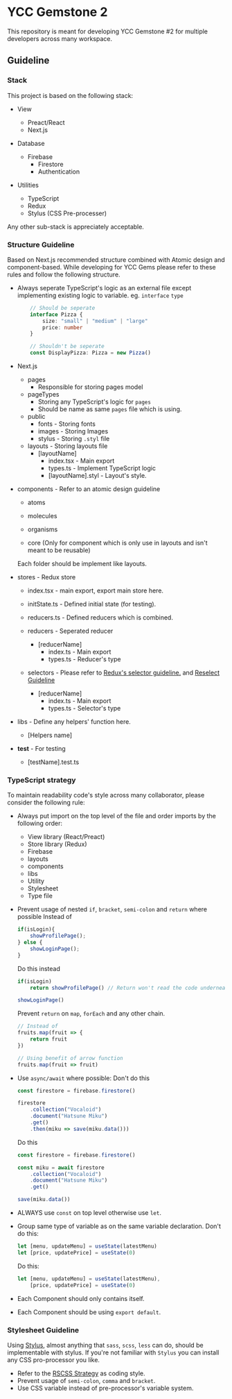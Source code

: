 # YCC Gemstone 2
This repository is meant for developing YCC Gemstone #2 for multiple developers across many workspace.

## Guideline
### Stack
This project is based on the following stack:
- View
	- Preact/React
	- Next.js

- Database
	- Firebase
		- Firestore
		- Authentication

- Utilities
	- TypeScript
	- Redux
	- Stylus (CSS Pre-processer)

Any other sub-stack is appreciately acceptable.

### Structure Guideline
Based on Next.js recommended structure combined with Atomic design and component-based.
While developing for YCC Gems please refer to these rules and follow the following structure.
- Always seperate TypeScript's logic as an external file except implementing existing logic to variable.
	eg. `interface` `type`
	```typescript
		// Should be seperate
		interface Pizza {
			size: "small" | "medium" | "large"
			price: number
		}

		// Shouldn't be seperate
		const DisplayPizza: Pizza = new Pizza()
	```	

- Next.js
	- pages
		- Responsible for storing pages model
	- pageTypes
		- Storing any TypeScript's logic for `pages`
		- Should be name as same `pages` file which is using.
	- public
		- fonts - Storing fonts
		- images - Storing Images
		- stylus - Storing `.styl` file
	- layouts - Storing layouts file
		- [layoutName]
			- index.tsx - Main export
			- types.ts - Implement TypeScript logic
			- [layoutName].styl - Layout's style.

- components - Refer to an atomic design guideline
	- atoms
	- molecules
	- organisms

	- core (Only for component which is only use in layouts and isn't meant to be reusable)

	Each folder should be implement like layouts.

- stores - Redux store
	- index.tsx - main export, export main store here.
	- initState.ts - Defined initial state (for testing).
	- reducers.ts - Defined reducers which is combined.
	
	- reducers - Seperated reducer
		- [reducerName]
			- index.ts - Main export
			- types.ts - Reducer's type

	- selectors - Please refer to [Redux's selector guideline.](https://redux.js.org/recipes/computing-derived-data/) and [Reselect Guideline](https://github.com/reduxjs/reselect)
		- [reducerName]
			- index.ts - Main export
			- types.ts - Selector's type

- libs - Define any helpers' function here.
	- [Helpers name]

- __test__ - For testing
	- [testName].test.ts

### TypeScript strategy
To maintain readability code's style across many collaborator, please consider the following rule:
- Always put import on the top level of the file and order imports by the following order:
	- View library (React/Preact)
	- Store library (Redux)
	- Firebase
	- layouts
	- components
	- libs
	- Utility
	- Stylesheet
	- Type file

- Prevent usage of nested `if`, `bracket`, `semi-colon` and `return` where possible
	Instead of
	```typescript
	if(isLogin){
		showProfilePage();
	} else {
		showLoginPage();
	}
	```

	Do this instead
	```typescript
	if(isLogin)
		return showProfilePage() // Return won't read the code underneath

	showLoginPage()
	```

	Prevent `return` on `map`, `forEach` and any other chain.
	```typescript
	// Instead of
	fruits.map(fruit => {
		return fruit
	})

	// Using benefit of arrow function
	fruits.map(fruit => fruit)
	```

- Use `async/await` where possible:
	Don't do this
	```typescript
	const firestore = firebase.firestore()

	firestore
		.collection("Vocaloid")
		.document("Hatsune Miku")
		.get()
		.then(miku => save(miku.data()))
	```

	Do this
	```typescript
	const firestore = firebase.firestore()

	const miku = await firestore
		.collection("Vocaloid")
		.document("Hatsune Miku")
		.get()

	save(miku.data())
	```

- ALWAYS use `const` on top level otherwise use `let`.
- Group same type of variable as on the same variable declaration.
	Don't do this:
	```typescript
	let [menu, updateMenu] = useState(latestMenu)
	let [price, updatePrice] = useState(0)
	```

	Do this:
	```typescript
	let [menu, updateMenu] = useState(latestMenu),
		[price, updatePrice] = useState(0)
	```

- Each Component should only contains itself.
- Each Component should be using `export default`.

### Stylesheet Guideline
Using [Stylus](http://stylus-lang.com/), almost anything that `sass`, `scss`, `less` can do, should be implementable with stylus. If you're not familiar with `Stylus` you can install any CSS pro-processor you like.

- Refer to the [RSCSS Strategy](https://rscss.io) as coding style.
- Prevent usage of `semi-colon`, `comma` and `bracket`.
- Use CSS variable instead of pre-processor's variable system.
